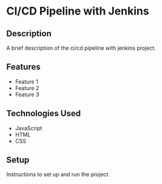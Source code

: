 # CI/CD Pipeline with Jenkins

## Description

A brief description of the ci/cd pipeline with jenkins project.

## Features

- Feature 1
- Feature 2
- Feature 3

## Technologies Used

- JavaScript
- HTML
- CSS

## Setup

Instructions to set up and run the project.

